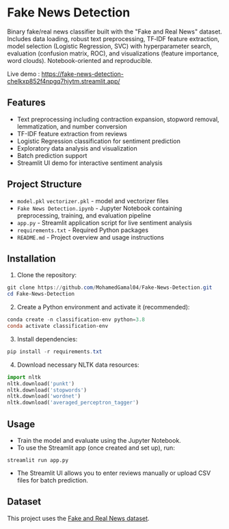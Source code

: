 # Fake News Detection

Binary fake/real news classifier built with the "Fake and Real News" dataset. Includes data loading, robust text preprocessing, TF‑IDF feature extraction, model selection (Logistic Regression, SVC) with hyperparameter search, evaluation (confusion matrix, ROC), and visualizations (feature importance, word clouds). Notebook-oriented and reproducible.

Live demo : https://fake-news-detection-chelkxp852f4npgq7hjytm.streamlit.app/
## Features

- Text preprocessing including contraction expansion, stopword removal, lemmatization, and number conversion
- TF-IDF feature extraction from reviews
- Logistic Regression classification for sentiment prediction
- Exploratory data analysis and visualization
- Batch prediction support
- Streamlit UI demo for interactive sentiment analysis

## Project Structure

- `model.pkl` `vectorizer.pkl` - model and vectorizer files
- `Fake News Detection.ipynb` - Jupyter Notebook containing preprocessing, training, and evaluation pipeline
- `app.py` - Streamlit application script for live sentiment analysis
- `requirements.txt` - Required Python packages
- `README.md` - Project overview and usage instructions

## Installation

1. Clone the repository:
``` powershell
git clone https://github.com/MohamedGamal04/Fake-News-Detection.git
cd Fake-News-Detection
```
2. Create a Python environment and activate it (recommended):
``` powershell
conda create -n classification-env python=3.8
conda activate classification-env
```
3. Install dependencies:
``` powershell
pip install -r requirements.txt
```
4. Download necessary NLTK data resources:
``` python
import nltk
nltk.download('punkt')
nltk.download('stopwords')
nltk.download('wordnet')
nltk.download('averaged_perceptron_tagger')
```

## Usage

- Train the model and evaluate using the Jupyter Notebook.
- To use the Streamlit app (once created and set up), run:
``` terminal
streamlit run app.py
```

- The Streamlit UI allows you to enter reviews manually or upload CSV files for batch prediction.

## Dataset

This project uses the [Fake and Real News dataset](https://www.kaggle.com/datasets/clmentbisaillon/fake-and-real-news-dataset).

